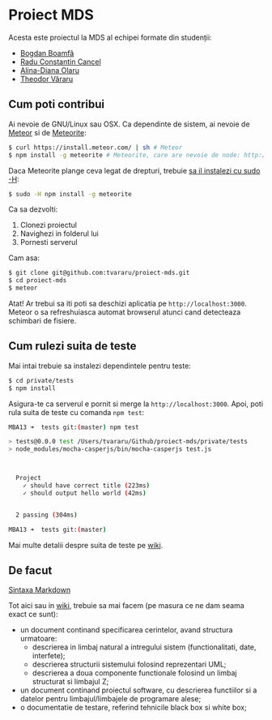 Proiect MDS
===

Acesta este proiectul la MDS al echipei formate din studenții:

* [Bogdan Boamfă](https://github.com/xbogdan)
* [Radu Constantin Cancel](https://github.com/raducc)
* [Alina-Diana Olaru](https://github.com/ciuff)
* [Theodor Văraru](https://github.com/tvararu)

Cum poti contribui
---

Ai nevoie de GNU/Linux sau OSX. Ca dependinte de sistem, ai nevoie de [Meteor](https://www.meteor.com) si de [Meteorite](https://github.com/oortcloud/meteorite#installing-meteorite):

```bash
$ curl https://install.meteor.com/ | sh # Meteor
$ npm install -g meteorite # Meteorite, care are nevoie de node: http://nodejs.org
```

Daca Meteorite plange ceva legat de drepturi, trebuie [sa il instalezi cu sudo -H](https://github.com/oortcloud/meteorite#installing-meteorite):

```bash
$ sudo -H npm install -g meteorite
```

Ca sa dezvolti:

1. Clonezi proiectul
2. Navighezi in folderul lui
3. Pornesti serverul

Cam asa:

```bash
$ git clone git@github.com:tvararu/proiect-mds.git
$ cd proiect-mds
$ meteor
```

Atat! Ar trebui sa iti poti sa deschizi aplicatia pe `http://localhost:3000`. Meteor o sa refreshuiasca automat browserul atunci cand detecteaza schimbari de fisiere.

Cum rulezi suita de teste
---

Mai intai trebuie sa instalezi dependintele pentru teste:

```bash
$ cd private/tests
$ npm install
```

Asigura-te ca serverul e pornit si merge la `http://localhost:3000`. Apoi, poti rula suita de teste cu comanda `npm test`:

```bash
MBA13 ➜  tests git:(master) npm test

> tests@0.0.0 test /Users/tvararu/Github/proiect-mds/private/tests
> node_modules/mocha-casperjs/bin/mocha-casperjs test.js



  Project
    ✓ should have correct title (223ms)
    ✓ should output hello world (42ms)


  2 passing (304ms)

MBA13 ➜  tests git:(master)
```

Mai multe detalii despre suita de teste pe [wiki](https://github.com/tvararu/proiect-mds/wiki/Suita-de-teste).

De facut
---
[Sintaxa Markdown](http://daringfireball.net/projects/markdown/syntax)

Tot aici sau in [wiki](https://github.com/tvararu/proiect-mds/wiki), trebuie sa mai facem (pe masura ce ne dam seama exact ce sunt):

* un document continand specificarea cerintelor, avand structura urmatoare:
   * descrierea in limbaj natural a intregului sistem
      (functionalitati, date, interfete);
   * descrierea structurii sistemului folosind reprezentari UML;
   * descrierea a doua componente functionale folosind un limbaj structurat
      si limbajul Z;
* un document continand proiectul software, cu descrierea functiilor si a
   datelor pentru limbajul/limbajele de programare alese;
* o documentatie de testare, referind tehnicile black box si white box;
